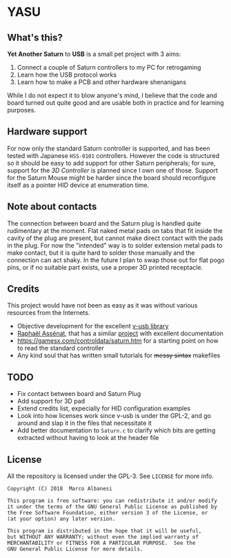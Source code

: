 # YASU

## What's this?
__Yet Another Saturn__ to __USB__ is a small pet project with 3 aims:
1. Connect a couple of Saturn controllers to my PC for retrogaming
2. Learn how the USB protocol works
3. Learn how to make a PCB and other hardware shenanigans

While I do not expect it to blow anyone's mind, I believe that the code and board turned out quite good
and are usable both in practice and for learning purposes.

## Hardware support
For now only the standard Saturn controller is supported, and has been tested with Japanese `HSS-0101` controllers.
However the code is structured so it should be easy to add support for other Saturn peripherals;
for sure, support for the _3D Controller_ is planned since I own one of those.
Support for the Saturn Mouse might be harder since the board should reconfigure itself as a pointer HID device at enumeration time.

## Note about contacts
The connection between board and the Saturn plug is handled quite rudimentary at the moment.
Flat naked metal pads on tabs that fit inside the cavity of the plug are present,
but cannot make direct contact with the pads in the plug.
For now the "intended" way is to solder extension metal pads to make contact,
but it is quite hard to solder those manually and the connection can act shaky.
In the future I plan to swap those out for flat pogo pins, or if no suitable part exists, use a proper 3D printed receptacle.

## Credits
This project would have not been as easy as it was without various resources from the Internets.
* Objective development for the excellent [v-usb library](https://github.com/obdev/v-usb)
* [Raphaël Assénat](http://www.raphnet.net/index_en), that has a similar [project](http://www.raphnet.net/electronique/saturn_usb/index_en.php) with excellent documentation
* https://gamesx.com/controldata/saturn.htm for a starting point on how to read the standard controller
* Any kind soul that has written small tutorials for ~~messy sintax~~ makefiles

## TODO
* Fix contact between board and Saturn Plug
* Add support for 3D pad
* Extend credits list, expecially for HID configuration examples
* Look into how licenses work since v-usb is under the GPL-2, and go around and slap it in the files that necessitate it
* Add better documentation to `Saturn.c` to clarify which bits are getting extracted without having to look at the header file

## License
All the repository is licensed under the GPL-3. See `LICENSE` for more info.

    Copyright (C) 2018  Marco Albanesi

    This program is free software: you can redistribute it and/or modify
    it under the terms of the GNU General Public License as published by
    the Free Software Foundation, either version 3 of the License, or
    (at your option) any later version.

    This program is distributed in the hope that it will be useful,
    but WITHOUT ANY WARRANTY; without even the implied warranty of
    MERCHANTABILITY or FITNESS FOR A PARTICULAR PURPOSE.  See the
    GNU General Public License for more details.
